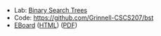 * Lab: [Binary Search Trees](../labs/bst.html)
* Code: <https://github.com/Grinnell-CSCS207/bst>
* [EBoard](../eboards/42.md) 
  ([HTML](../eboards/42.html))
  ([PDF](../eboards/42.pdf))

